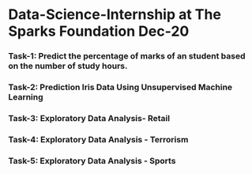 # Data-Science-Internship at The Sparks Foundation Dec-20
### Task-1: Predict the percentage of marks of an student based on the number of study hours.
### Task-2: Prediction Iris Data Using Unsupervised Machine Learning
### Task-3: Exploratory Data Analysis- Retail
### Task-4: Exploratory Data Analysis - Terrorism 
### Task-5: Exploratory Data Analysis - Sports

 
